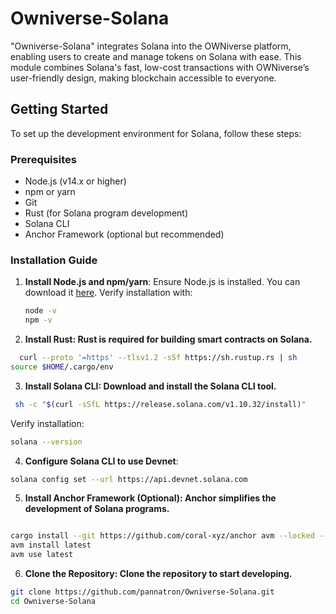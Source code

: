 # Owniverse-Solana
"Owniverse-Solana" integrates Solana into the OWNiverse platform, enabling users to create and manage tokens on Solana with ease. This module combines Solana's fast, low-cost transactions with OWNiverse’s user-friendly design, making blockchain accessible to everyone.

## Getting Started

To set up the development environment for Solana, follow these steps:

### Prerequisites

- Node.js (v14.x or higher)
- npm or yarn
- Git
- Rust (for Solana program development)
- Solana CLI
- Anchor Framework (optional but recommended)

### Installation Guide

1. **Install Node.js and npm/yarn**:
   Ensure Node.js is installed. You can download it [here](https://nodejs.org/). Verify installation with:
   ```bash
   node -v
   npm -v
    ```
2. **Install Rust: Rust is required for building smart contracts on Solana.**
 ```bash
   curl --proto '=https' --tlsv1.2 -sSf https://sh.rustup.rs | sh
source $HOME/.cargo/env
  ```
3. **Install Solana CLI: Download and install the Solana CLI tool.**
 ```bash
  sh -c "$(curl -sSfL https://release.solana.com/v1.10.32/install)"
  ```
Verify installation:
 ```bash
solana --version
```
4. **Configure Solana CLI to use Devnet**:
 ```bash
solana config set --url https://api.devnet.solana.com
```
5. **Install Anchor Framework (Optional): Anchor simplifies the development of Solana programs.**
 ```bash

cargo install --git https://github.com/coral-xyz/anchor avm --locked --force
avm install latest
avm use latest

```
6. **Clone the Repository: Clone the repository to start developing.**
 ```bash
git clone https://github.com/pannatron/Owniverse-Solana.git
cd Owniverse-Solana
```



